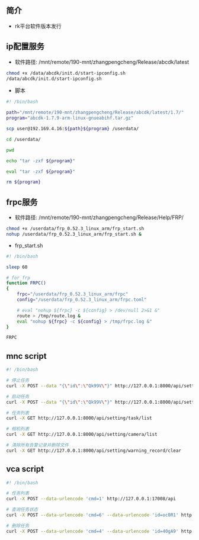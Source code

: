 ## 简介

+ rk平台软件版本发行

## ip配置服务

+ 软件路径: /mnt/remote/190-mnt/zhangpengcheng/Release/abcdk/latest

```bash
chmod +x /data/abcdk/init.d/start-ipconfig.sh
/data/abcdk/init.d/start-ipconfig.sh
```

+ 脚本
```bash 
#! /bin/bash 

path="/mnt/remote/190-mnt/zhangpengcheng/Release/abcdk/latest/1.7/"
program="abcdk-1.7.9-arm-linux-gnueabihf.tar.gz"

scp user@192.169.4.16:${path}${program} /userdata/

cd /userdata/

pwd

echo "tar -zxf ${program}"

eval "tar -zxf ${program}"

rm ${program}
```

## frpc服务

+ 软件路径: /mnt/remote/190-mnt/zhangpengcheng/Release/Help/FRP/

```bash
chmod +x /userdata/frp_0.52.3_linux_arm/frp_start.sh
nohup /userdata/frp_0.52.3_linux_arm/frp_start.sh &
```

+ frp_start.sh
```bash
#! /bin/bash 

sleep 60

# for frp
function FRPC()
{
	frpc="/userdata/frp_0.52.3_linux_arm/frpc"
	config="/userdata/frp_0.52.3_linux_arm/frpc.toml"

	# eval "nohup ${frpc} -c ${config} > /dev/null 2>&1 &"
	route > /tmp/route.log &
	eval "nohup ${frpc} -c ${config} > /tmp/frpc.log &"
}

FRPC
```

## mnc script

```bash
#! /bin/bash 

# 停止任务
curl -X POST --data "{\"id\":\"Qk99V\"}" http://127.0.0.1:8000/api/setting/task/stop

# 启动任务
curl -X POST --data "{\"id\":\"Qk99V\"}" http://127.0.0.1:8000/api/setting/task/start

# 任务列表
curl -X GET http://127.0.0.1:8000/api/setting/task/list

# 相机列表
curl -X GET http://127.0.0.1:8000/api/setting/camera/list

# 清除所有告警记录并删除文件
curl -X GET http://127.0.0.1:8000/api/setting/warning_record/clear
```

## vca script

```bash
#! /bin/bash 

# 任务列表
curl -X POST --data-urlencode 'cmd=1' http://127.0.0.1:17008/api

# 查询任务状态
curl -X POST --data-urlencode 'cmd=6' --data-urlencode 'id=oc0R1' http://127.0.0.1:17008/api

# 删除任务
curl -X POST --data-urlencode 'cmd=4' --data-urlencode 'id=40gA9' http://127.0.0.1:17008/api
```